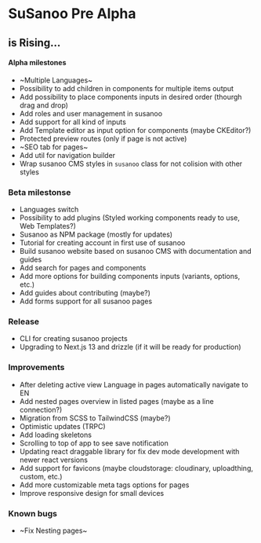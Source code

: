 # SuSanoo Pre Alpha

## is Rising...

#### Alpha milestones

-   ~Multiple Languages~
-   Possibility to add children in components for multiple items output
-   Add possibility to place components inputs in desired order (thourgh drag and drop)
-   Add roles and user management in susanoo
-   Add support for all kind of inputs
-   Add Template editor as input option for components (maybe CKEditor?)
-   Protected preview routes (only if page is not active)
-   ~SEO tab for pages~
-   Add util for navigation builder
-   Wrap susanoo CMS styles in `susanoo` class for not colision with other styles

### Beta milestonse

-   Languages switch
-   Possibility to add plugins (Styled working components ready to use, Web Templates?)
-   Susanoo as NPM package (mostly for updates)
-   Tutorial for creating account in first use of susanoo
-   Build susanoo website based on susanoo CMS with documentation and guides
-   Add search for pages and components
-   Add more options for building components inputs (variants, options, etc.)
-   Add guides about contributing (maybe?)
-   Add forms support for all susanoo pages

### Release

-   CLI for creating susanoo projects
-   Upgrading to Next.js 13 and drizzle (if it will be ready for production)

### Improvements

-   After deleting active view Language in pages automatically navigate to EN
-   Add nested pages overview in listed pages (maybe as a line connection?)
-   Migration from SCSS to TailwindCSS (maybe?)
-   Optimistic updates (TRPC)
-   Add loading skeletons
-   Scrolling to top of app to see save notification
-   Updating react draggable library for fix dev mode development with newer react versions
-   Add support for favicons (maybe cloudstorage: cloudinary, uploadthing, custom, etc.)
-   Add more customizable meta tags options for pages
-   Improve responsive design for small devices

### Known bugs

-   ~Fix Nesting pages~
